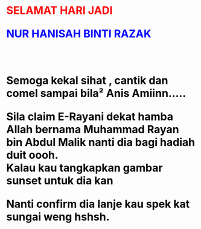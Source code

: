 
<html>
<head>

</head>
<body>

  <h1><b><FONT COLOR="red"> <p>SELAMAT HARI JADI <p>
    
   <FONT COLOR="blue">
     <p>NUR HANISAH BINTI RAZAK<p>
    <b>
    <br>
  <FONT COLOR="black">
  <p>Semoga kekal sihat , cantik dan comel sampai bila² Anis  Amiinn.....<p>Sila claim E-Rayani dekat hamba Allah bernama Muhammad Rayan bin Abdul Malik nanti dia bagi hadiah duit oooh. <br> Kalau kau tangkapkan gambar sunset untuk dia kan <br><p>Nanti confirm dia lanje kau spek kat sungai weng hshsh.<br>
  
